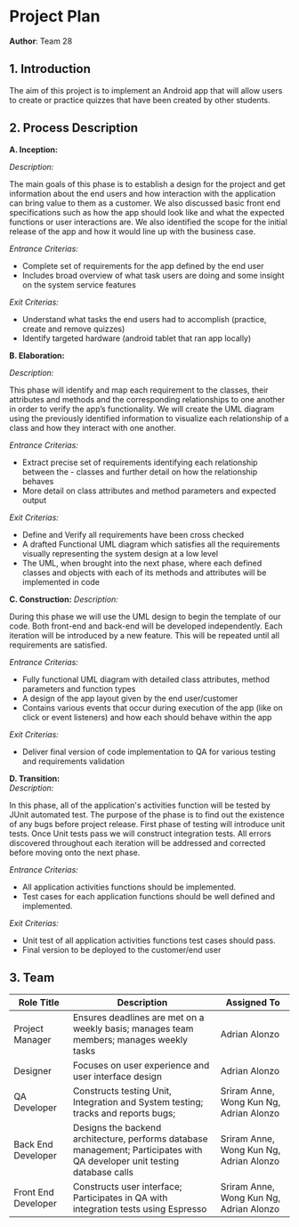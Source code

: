 ﻿# Project Plan

**Author**: Team 28

## 1. Introduction

The aim of this project is to implement an Android app that will allow users to create or practice quizzes that have been created by other students.

## 2. Process Description

**A. Inception:**

*Description:*

The main goals of this phase is to establish a design for the project and get information about the end users and how interaction with the application can bring value to them as a customer. We also discussed basic front end specifications such as how the app should look like and what the expected functions or user interactions are. We also identified the scope for the initial release of the app and how it would line up with the business case.

*Entrance Criterias:*
- Complete set of requirements for the app defined by the end user
- Includes broad overview of what task users are doing and some insight on the system service features

*Exit Criterias:*
- Understand what tasks the end users had to accomplish (practice, create and remove quizzes)
- Identify targeted hardware (android tablet that ran app locally)

**B. Elaboration:**

*Description:*

This phase will identify and map each requirement to the classes, their attributes and methods and the corresponding relationships to one another in order to verify the app’s functionality. We will create the UML diagram using the previously identified information to visualize each relationship of a class and how they interact with one another.

*Entrance Criterias:*
- Extract precise set of requirements identifying each relationship between the - classes and further detail on how the relationship behaves
- More detail on class attributes and method parameters and expected output

*Exit Criterias:*
- Define and Verify all requirements have been cross checked
- A drafted Functional UML diagram which satisfies all the requirements visually representing the system design at a low level
- The UML, when brought into the next phase, where each defined classes and objects with each of its methods and attributes will be implemented in code


**C. Construction:**
*Description:*

During this phase we will use the UML design to begin the template of our code. Both front-end and back-end will be developed independently. Each iteration will be introduced by a new feature. This will be repeated until all requirements are satisfied.

*Entrance Criterias:*
- Fully functional UML diagram with detailed class attributes, method parameters and function types
- A design of the app layout given by the end user/customer
- Contains various events that occur during execution of the app (like on click or event listeners) and how each should behave within the app

*Exit Criterias:*
- Deliver final version of code implementation to QA for various testing and requirements validation

**D. Transition:**  
*Description:*

In this phase, all of the application's activities function will be tested by JUnit automated test. The purpose of the phase is to find out the existence of any bugs before project release. First phase of testing will introduce unit tests. Once Unit tests pass we will construct integration tests. All errors discovered throughout each iteration will be addressed and corrected before moving onto the next phase.

*Entrance Criterias:*
- All application activities functions should be implemented.
- Test cases for each application functions should be well defined and implemented.

*Exit Criterias:*
- Unit test of all application activities functions test cases should pass.
- Final version to be deployed to the customer/end user

## 3. Team
| Role Title          | Description                                                                                                           | Assigned To                             |
|---------------------|-----------------------------------------------------------------------------------------------------------------------|-----------------------------------------|
| Project Manager     | Ensures deadlines are met on a weekly basis; manages team members; manages weekly tasks                                                     | Adrian Alonzo      |
| Designer            | Focuses on user experience and user interface design                                                                  | Adrian Alonzo            |
| QA Developer        | Constructs testing Unit, Integration and System testing; tracks and reports bugs;                                                                         | Sriram Anne, Wong Kun Ng, Adrian Alonzo                                     |
| Back End Developer  | Designs the backend architecture, performs database management;  Participates with QA developer unit testing database calls | Sriram Anne, Wong Kun Ng, Adrian Alonzo                                     |
| Front End Developer | Constructs user interface; Participates in QA with integration tests using Espresso                                            | Sriram Anne, Wong Kun Ng, Adrian Alonzo |
